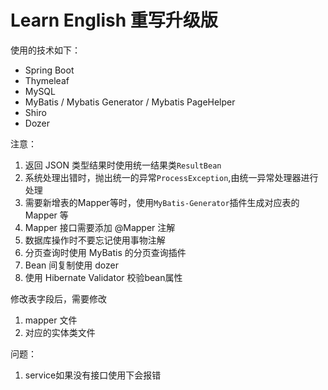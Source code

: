# Learn English 重写升级版

使用的技术如下：
- Spring Boot
- Thymeleaf
- MySQL
- MyBatis / Mybatis Generator / Mybatis PageHelper
- Shiro
- Dozer


注意：
1. 返回 JSON 类型结果时使用统一结果类`ResultBean`
2. 系统处理出错时，抛出统一的异常`ProcessException`,由统一异常处理器进行处理
3. 需要新增表的Mapper等时，使用`MyBatis-Generator`插件生成对应表的 Mapper 等
4. Mapper 接口需要添加 @Mapper 注解
5. 数据库操作时不要忘记使用事物注解
6. 分页查询时使用 MyBatis 的分页查询插件
7. Bean 间复制使用 dozer
8. 使用 Hibernate Validator 校验bean属性

修改表字段后，需要修改
1. mapper 文件
2. 对应的实体类文件

问题：
1. service如果没有接口使用下会报错